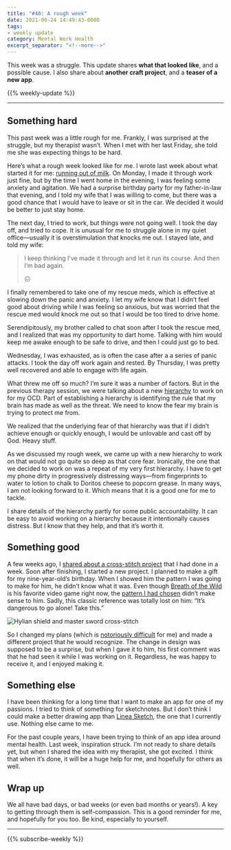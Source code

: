 ```yaml
---
title: "#40: A rough week"
date: 2021-06-24 14:49:43-0000
tags:
- weekly update
category: Mental Work Health
excerpt_separator: "<!--more-->"
---
```


This week was a struggle. This update shares **what that looked like**, and a possible cause. I also share about **another craft project**, and a **teaser of a new app**.

<!--more-->
{{% weekly-update %}}

***


## Something hard

This past week was a little rough for me. Frankly, I was surprised at the struggle, but my therapist wasn’t. When I met with her last Friday, she told me she was expecting things to be hard.

Here’s what a rough week looked like for me. I wrote last week about what started it for me: [running out of milk](https://www.mentalworkhealth.org/2021/06/16/out-of-milk.html). On Monday, I made it through work just fine, but by the time I went home in the evening, I was feeling some anxiety and agitation. We had a surprise birthday party for my father-in-law that evening, and I told my wife that I was willing to come, but there was a good chance that I would have to leave or sit in the car. We decided it would be better to just stay home.

The next day, I tried to work, but things were not going well. I took the day off, and tried to cope. It is unusual for me to struggle alone in my quiet office—usually it is overstimulation that knocks me out. I stayed late, and told my wife:

> I keep thinking I’ve made it through and let it run its course. And then I’m bad again.
>
> 😖

I finally remembered to take one of my rescue meds, which is effective at slowing down the panic and anxiety. I let my wife know that I didn’t feel good about driving while I was feeling so anxious, but was worried that the rescue med would knock me out so that I would be too tired to drive home.

Serendipitously, my brother called to chat soon after I took the rescue med, and I realized that was my opportunity to dart home. Talking with him would keep me awake enough to be safe to drive, and then I could just go to bed.

Wednesday, I was exhausted, as is often the case after a a series of panic attacks. I took the day off work again and rested. By Thursday, I was pretty well recovered and able to engage with life again.

What threw me off so much? I’m sure it was a number of factors. But in the previous therapy session, we were talking about a new [hierarchy](https://en.wikipedia.org/wiki/Exposure_therapy) to work on for my OCD. Part of establishing a hierarchy is identifying the rule that my brain has made as well as the threat. We need to know the fear my brain is trying to protect me from.

We realized that the underlying fear of that hierarchy was that if I didn’t achieve enough or quickly enough, I would be unlovable and cast off by God. Heavy stuff.

As we discussed my rough week, we came up with a new hierarchy to work on that would not go quite so deep as that core fear. Ironically, the one that we decided to work on was a repeat of my very first hierarchy. I have to get my phone dirty in progressively distressing ways—from fingerprints to water to lotion to chalk to Doritos cheese to popcorn grease. In many ways, I am not looking forward to it. Which means that it is a good one for me to tackle.

I share details of the hierarchy partly for some public accountability. It can be easy to avoid working on a hierarchy because it intentionally causes distress. But I know that they help, and that it’s worth it.


## Something good

A few weeks ago, I [shared about a cross-stitch project](https://www.mentalworkhealth.org/2021/05/26/cross-stitching-at.html) that I had done in a week. Soon after finishing, I started a new project. I planned to make a gift for my nine-year-old’s birthday. When I showed him the pattern I was going to make for him, he didn’t know what it was. Even though [Breath of the Wild](https://en.wikipedia.org/wiki/The_Legend_of_Zelda:_Breath_of_the_Wild) is his favorite video game right now, the [pattern I had chosen](https://www.etsy.com/listing/699493190/link-legend-cross-stitch-pattern-retro) didn’t make sense to him. Sadly, this classic reference was totally lost on him: “It’s dangerous to go alone! Take this.”

![Hylian shield and master sword cross-stitch](https://www.mentalworkhealth.org/uploads/2021/c9f85716f9.jpg)

So I changed my plans (which is [notoriously difficult](https://www.mentalworkhealth.org/2021/06/04/plan-changes.html) for me) and made a different project that he would recognize. The change in design was supposed to be a surprise, but when I gave it to him, his first comment was that he had seen it while I was working on it. Regardless, he was happy to receive it, and I enjoyed making it.


## Something else

I have been thinking for a long time that I want to make an app for one of my passions. I tried to think of something for sketchnotes. But I don’t think I could make a better drawing app than [Linea Sketch](https://linea-app.com), the one that I currently use. Nothing else came to me.

For the past couple years, I have been trying to think of an app idea around mental health. Last week, inspiration struck. I’m not ready to share details yet, but when I shared the idea with my therapist, she got excited. I think that when it’s done, it will be a huge help for me, and hopefully for others as well.


## Wrap up

We all have bad days, or bad weeks (or even bad months or years!). A key to getting through them is self-compassion. This is a good reminder for me, and hopefully for you too. Be kind, especially to yourself.

***
{{% subscribe-weekly %}}